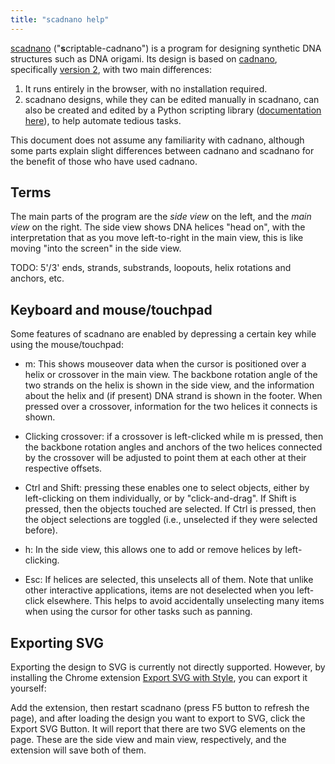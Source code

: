 ```yaml
---
title: "scadnano help"
---
```


[scadnano](https://web.cs.ucdavis.edu/~doty/scadnano2) 
("**s**criptable-cadnano") 
is a program for designing synthetic DNA structures such as DNA origami. 
Its design is based on [cadnano](https://cadnano.org/), 
specifically [version 2](https://github.com/douglaslab/cadnano2), 
with two main differences: 

1. It runs entirely in the browser, with no installation required.
2. scadnano designs, while they can be edited manually in scadnano, can also be created and edited by a Python scripting library ([documentation here](./docs/)), to help automate tedious tasks.

This document does not assume any familiarity with cadnano, 
although some parts explain slight differences between cadnano and scadnano for the benefit of those who have used cadnano.



## Terms

The main parts of the program are the *side view* on the left, and the *main view* on the right.
The side view shows DNA helices "head on", with the interpretation that as you move left-to-right in the main view, this is like moving "into the screen" in the side view.

TODO: 5'/3' ends, strands, substrands, loopouts, helix rotations and anchors, etc.



## Keyboard and mouse/touchpad

Some features of scadnano are enabled by depressing a certain key while using the mouse/touchpad:

* m: This shows mouseover data when the cursor is positioned over a helix or crossover in the main view. The backbone rotation angle of the two strands on the helix is shown in the side view, and the information about the helix and (if present) DNA strand is shown in the footer. When pressed over a crossover, information for the two helices it connects is shown.

* Clicking crossover: if a crossover is left-clicked while m is pressed, then the backbone rotation angles and anchors of the two helices connected by the crossover will be adjusted to point them at each other at their respective offsets.

* Ctrl and Shift: pressing these enables one to select objects, either by left-clicking on them individually, or by "click-and-drag". 
If Shift is pressed, then the objects touched are selected. 
If Ctrl is pressed, then the object selections are toggled (i.e., unselected if they were selected before).

* h: In the side view, this allows one to add or remove helices by left-clicking.

* Esc: If helices are selected, this unselects all of them. Note that unlike other interactive applications, items are not deselected when you left-click elsewhere. This helps to avoid accidentally unselecting many items when using the cursor for other tasks such as panning.


## Exporting SVG

Exporting the design to SVG is currently not directly supported. However, by installing the Chrome extension
[Export SVG with Style](https://chrome.google.com/webstore/detail/export-svg-with-style/dkjdcaddoplepioppogpckelchefhddi),
you can export it yourself:


Add the extension, then restart scadnano (press F5 button to refresh the page), and after loading the design you want to export to SVG, click the Export SVG Button.
It will report that there are two SVG elements on the page.
These are the side view and main view, respectively, and the extension will save both of them.